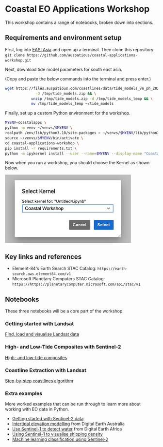# Coastal EO Applications Workshop

This workshop contains a range of notebooks, broken down into sections.

## Requirements and environment setup

First, log into [EASI Asia](https://hub.asia.easi-eo.solutions/) and open up a terminal.
Then clone this repository: `git clone https://github.com/auspatious/coastal-applications-workshop.git`

Next, download tide model parameters for south east asia.

(Copy and paste the below commands into the terminal and press enter.)

```bash
wget https://files.auspatious.com/coastlines/data/tide_models_vn_ph_2022.zip \
              -O /tmp/tide_models.zip && \
            unzip /tmp/tide_models.zip -d /tmp/tide_models_temp && \
            mv /tmp/tide_models_temp ~/tide_models
```

Finally, set up a custom Python environment  for the workshop.

```bash
MYENV=coastalapps \
python -m venv ~/venvs/$MYENV \
realpath /env/lib/python3.10/site-packages > ~/venvs/$MYENV/lib/python3.10/site-packages/base_venv.pth \
source ~/venvs/$MYENV/bin/activate \
cd coastal-applications-workshop \
pip install -r requirements.txt \
python -m ipykernel install --user --name=$MYENV --display-name "Coastal Workshop" 
```

Now when you run a workshop, you should choose the Kernel as shown below.

![Coastal workshop kernel](images/kernel_select.png)

## Key links and references

* Element-84's Earth Search STAC Catalog: `https://earth-search.aws.element84.com/v1`
* Microsoft Planetary Computers STAC Catalog: `https://https://planetarycomputer.microsoft.com/api/stac/v1`

## Notebooks

These three notebooks will be a core part of the workshop.

### Getting started with Landsat

[Find, load and visualise Landsat data](notebooks/01_Landsat_GettingStarted.ipynb)

### High- and Low-Tide Composites with Sentinel-2

[High- and low-tide composites](notebooks/02_Sentinel-2_HighLowComposites.ipynb)

### Coastline Extraction with Landsat 

[Step-by-step coastlines algorithm](notebooks/03_Landsat_CoastalChange.ipynb)

### Extra examples

More worked examples that can be run through to learn more about working with
EO data in Python.

* [Getting started with Sentinel-2 data](notebooks/examples/01_Sentinel-2_GettingStarted.ipynb)
* [Intertidal elevation modelling](notebooks/examples/02_IntertidalElevation.ipynb)
from Digital Earth Australia
* [Use Sentinel-1 to detect water](notebooks/examples/03_Sentinel-1_WaterDetection.ipynb)
from Digital Earth Africa
* [Using Sentinel-1 to visualise shipping density](notebooks/examples/04_Sentinel-1_ShippingDensity.ipynb)
* [Machine learning classification using Sentinel-2](notebooks/examples/05_Sentinel-2_MachineLearning.ipynb)
